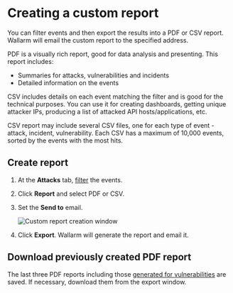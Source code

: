 [img-custom-report]:        ../../images/user-guides/search-and-filters/custom-report.png

[link-using-search]:        use-search.md

# Creating a custom report

You can filter events and then export the results into a PDF or CSV report. Wallarm will email the custom report to the specified address.

PDF is a visually rich report, good for data analysis and presenting. This report includes:

* Summaries for attacks, vulnerabilities and incidents
* Detailed information on the events

CSV includes details on each event matching the filter and is good for the technical purposes. You can use it for creating dashboards, getting unique attacker IPs, producing a list of attacked API hosts/applications, etc.

CSV report may include several CSV files, one for each type of event - attack, incident, vulnerability. Each CSV has a maximum of 10,000 events, sorted by the events with the most hits.

## Create report

1. At the **Attacks** tab, [filter][link-using-search] the events.
1. Click **Report** and select PDF or CSV.
1. Set the **Send to** email.

    ![Custom report creation window][img-custom-report]
1. Click **Export**. Wallarm will generate the report and email it.

## Download previously created PDF report

The last three PDF reports including those [generated for vulnerabilities](../vulnerabilities.md#downloading-vulnerability-report) are saved. If necessary, download them from the export window.
